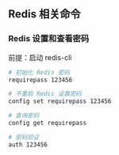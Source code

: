 ## Redis 相关命令

### Redis 设置和查看密码

前提：启动 redis-cli

```bash
# 初始化 Redis 密码
requirepass 123456

# 不重启 Redis 设置密码
config set requirepass 123456

# 查询密码
config get requirepass

# 密码验证
auth 123456
```

